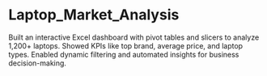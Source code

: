 # Laptop_Market_Analysis
Built an interactive Excel dashboard with pivot tables and slicers to analyze 1,200+ laptops. Showed KPIs like top brand, average price, and laptop types. Enabled dynamic filtering and automated insights for business decision-making.
